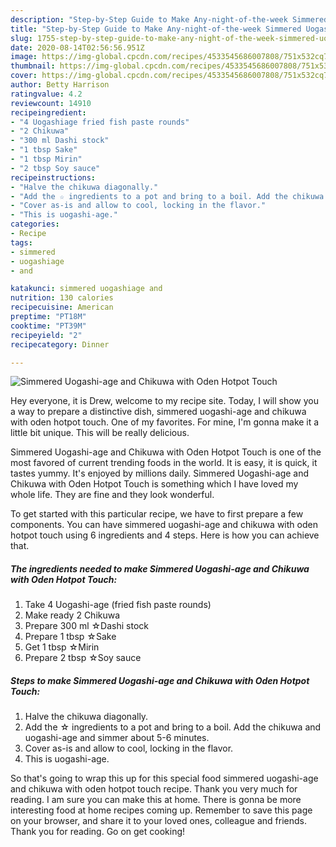 ```yaml
---
description: "Step-by-Step Guide to Make Any-night-of-the-week Simmered Uogashi-age and Chikuwa with Oden Hotpot Touch"
title: "Step-by-Step Guide to Make Any-night-of-the-week Simmered Uogashi-age and Chikuwa with Oden Hotpot Touch"
slug: 1755-step-by-step-guide-to-make-any-night-of-the-week-simmered-uogashi-age-and-chikuwa-with-oden-hotpot-touch
date: 2020-08-14T02:56:56.951Z
image: https://img-global.cpcdn.com/recipes/4533545686007808/751x532cq70/simmered-uogashi-age-and-chikuwa-with-oden-hotpot-touch-recipe-main-photo.jpg
thumbnail: https://img-global.cpcdn.com/recipes/4533545686007808/751x532cq70/simmered-uogashi-age-and-chikuwa-with-oden-hotpot-touch-recipe-main-photo.jpg
cover: https://img-global.cpcdn.com/recipes/4533545686007808/751x532cq70/simmered-uogashi-age-and-chikuwa-with-oden-hotpot-touch-recipe-main-photo.jpg
author: Betty Harrison
ratingvalue: 4.2
reviewcount: 14910
recipeingredient:
- "4 Uogashiage fried fish paste rounds"
- "2 Chikuwa"
- "300 ml Dashi stock"
- "1 tbsp Sake"
- "1 tbsp Mirin"
- "2 tbsp Soy sauce"
recipeinstructions:
- "Halve the chikuwa diagonally."
- "Add the ☆ ingredients to a pot and bring to a boil. Add the chikuwa and uogashi-age and simmer about 5-6 minutes."
- "Cover as-is and allow to cool, locking in the flavor."
- "This is uogashi-age."
categories:
- Recipe
tags:
- simmered
- uogashiage
- and

katakunci: simmered uogashiage and 
nutrition: 130 calories
recipecuisine: American
preptime: "PT18M"
cooktime: "PT39M"
recipeyield: "2"
recipecategory: Dinner

---
```



![Simmered Uogashi-age and Chikuwa with Oden Hotpot Touch](https://img-global.cpcdn.com/recipes/4533545686007808/751x532cq70/simmered-uogashi-age-and-chikuwa-with-oden-hotpot-touch-recipe-main-photo.jpg)

Hey everyone, it is Drew, welcome to my recipe site. Today, I will show you a way to prepare a distinctive dish, simmered uogashi-age and chikuwa with oden hotpot touch. One of my favorites. For mine, I'm gonna make it a little bit unique. This will be really delicious.

Simmered Uogashi-age and Chikuwa with Oden Hotpot Touch is one of the most favored of current trending foods in the world. It is easy, it is quick, it tastes yummy. It's enjoyed by millions daily. Simmered Uogashi-age and Chikuwa with Oden Hotpot Touch is something which I have loved my whole life. They are fine and they look wonderful.




To get started with this particular recipe, we have to first prepare a few components. You can have simmered uogashi-age and chikuwa with oden hotpot touch using 6 ingredients and 4 steps. Here is how you can achieve that.

<!--inarticleads1-->

##### The ingredients needed to make Simmered Uogashi-age and Chikuwa with Oden Hotpot Touch:

1. Take 4 Uogashi-age (fried fish paste rounds)
1. Make ready 2 Chikuwa
1. Prepare 300 ml ☆Dashi stock
1. Prepare 1 tbsp ☆Sake
1. Get 1 tbsp ☆Mirin
1. Prepare 2 tbsp ☆Soy sauce




<!--inarticleads2-->

##### Steps to make Simmered Uogashi-age and Chikuwa with Oden Hotpot Touch:

1. Halve the chikuwa diagonally.
1. Add the ☆ ingredients to a pot and bring to a boil. Add the chikuwa and uogashi-age and simmer about 5-6 minutes.
1. Cover as-is and allow to cool, locking in the flavor.
1. This is uogashi-age.




So that's going to wrap this up for this special food simmered uogashi-age and chikuwa with oden hotpot touch recipe. Thank you very much for reading. I am sure you can make this at home. There is gonna be more interesting food at home recipes coming up. Remember to save this page on your browser, and share it to your loved ones, colleague and friends. Thank you for reading. Go on get cooking!
